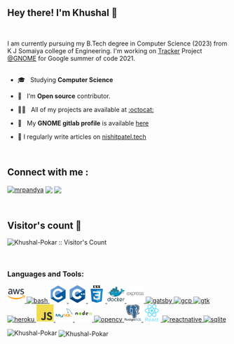 <h2> Hey there! I'm Khushal 👋</h2>


<br>

I am currently pursuing my B.Tech degree in Computer Science (2023) from K J Somaiya college of Engineering. I'm working on [Tracker](https://gnome.pages.gitlab.gnome.org/tracker/overview/) Project [@GNOME](https://gitlab.gnome.org/GNOME) for Google summer of code 2021.
<br><br>

- 🎓 &nbsp; Studying **Computer Science**

- 🌱 &nbsp; I’m **Open source** contributor.

- 👨‍💻 &nbsp; All of my projects are available at <a href="https://github.com/nis130">:octocat:</a>

- :footprints: &nbsp; My **GNOME gitlab profile** is available [here](https://gitlab.gnome.org/nis130)

-  📝 I regularly write articles on [nishitpatel.tech](https://www.nishitpatel.tech/blog)




<br>
<h2>Connect with me :</h2>
<p>
<a href="https://twitter.com/nishit130" target="blank"><img align="center" src="https://img.icons8.com/plasticine/100/000000/twitter.png" alt="mrpandya" width="60" /></a>
<a href="https://linkedin.com/in/Khushal-Pokar" target="blank"><img align="center" src="https://img.icons8.com/plasticine/100/000000/linkedin.png" width="60"/></a>
<a href="mailto:khushalpokar9@gmail.com" target="blank" rel="noopener noreferrer"><img align="center" src="https://img.icons8.com/plasticine/100/000000/gmail.png"  width="60" /></a>
</p>
<br>

<h2> Visitor's count 👀</h2>

<p><img src="https://profile-counter.glitch.me/{Khushal-Pokar}/count.svg" alt="Khushal-Pokar :: Visitor's Count" /></p>

<br>



<h3 align="left">Languages and Tools:</h3>
<p align="left"> <a href="https://aws.amazon.com" target="_blank"> <img src="https://raw.githubusercontent.com/devicons/devicon/master/icons/amazonwebservices/amazonwebservices-original-wordmark.svg" alt="aws" width="40" height="40"/> </a> <a href="https://www.gnu.org/software/bash/" target="_blank"> <img src="https://www.vectorlogo.zone/logos/gnu_bash/gnu_bash-icon.svg" alt="bash" width="40" height="40"/> </a> <a href="https://www.cprogramming.com/" target="_blank"> <img src="https://raw.githubusercontent.com/devicons/devicon/master/icons/c/c-original.svg" alt="c" width="40" height="40"/> </a> <a href="https://www.w3schools.com/cpp/" target="_blank"> <img src="https://raw.githubusercontent.com/devicons/devicon/master/icons/cplusplus/cplusplus-original.svg" alt="cplusplus" width="40" height="40"/> </a> <a href="https://www.w3schools.com/css/" target="_blank"> <img src="https://raw.githubusercontent.com/devicons/devicon/master/icons/css3/css3-original-wordmark.svg" alt="css3" width="40" height="40"/> </a> <a href="https://www.docker.com/" target="_blank"> <img src="https://raw.githubusercontent.com/devicons/devicon/master/icons/docker/docker-original-wordmark.svg" alt="docker" width="40" height="40"/> </a> <a href="https://expressjs.com" target="_blank"> <img src="https://raw.githubusercontent.com/devicons/devicon/master/icons/express/express-original-wordmark.svg" alt="express" width="40" height="40"/> </a> <a href="https://www.gatsbyjs.com/" target="_blank"> <img src="https://www.vectorlogo.zone/logos/gatsbyjs/gatsbyjs-icon.svg" alt="gatsby" width="40" height="40"/> </a> <a href="https://cloud.google.com" target="_blank"> <img src="https://www.vectorlogo.zone/logos/google_cloud/google_cloud-icon.svg" alt="gcp" width="40" height="40"/> </a> <a href="https://www.gtk.org/" target="_blank"> <img src="https://upload.wikimedia.org/wikipedia/commons/7/71/GTK_logo.svg" alt="gtk" width="40" height="40"/> </a> <a href="https://heroku.com" target="_blank"> <img src="https://www.vectorlogo.zone/logos/heroku/heroku-icon.svg" alt="heroku" width="40" height="40"/> </a> <a href="https://developer.mozilla.org/en-US/docs/Web/JavaScript" target="_blank"> <img src="https://raw.githubusercontent.com/devicons/devicon/master/icons/javascript/javascript-original.svg" alt="javascript" width="40" height="40"/> </a> <a href="https://www.mysql.com/" target="_blank"> <img src="https://raw.githubusercontent.com/devicons/devicon/master/icons/mysql/mysql-original-wordmark.svg" alt="mysql" width="40" height="40"/> </a> <a href="https://nodejs.org" target="_blank"> <img src="https://raw.githubusercontent.com/devicons/devicon/master/icons/nodejs/nodejs-original-wordmark.svg" alt="nodejs" width="40" height="40"/> </a> <a href="https://opencv.org/" target="_blank"> <img src="https://www.vectorlogo.zone/logos/opencv/opencv-icon.svg" alt="opencv" width="40" height="40"/> </a> <a href="https://www.postgresql.org" target="_blank"> <img src="https://raw.githubusercontent.com/devicons/devicon/master/icons/postgresql/postgresql-original-wordmark.svg" alt="postgresql" width="40" height="40"/> </a> <a href="https://reactjs.org/" target="_blank"> <img src="https://raw.githubusercontent.com/devicons/devicon/master/icons/react/react-original-wordmark.svg" alt="react" width="40" height="40"/> </a> <a href="https://reactnative.dev/" target="_blank"> <img src="https://reactnative.dev/img/header_logo.svg" alt="reactnative" width="40" height="40"/> </a> <a href="https://www.sqlite.org/" target="_blank"> <img src="https://www.vectorlogo.zone/logos/sqlite/sqlite-icon.svg" alt="sqlite" width="40" height="40"/> </a> </p>

<p><img align="left" src="https://github-readme-stats.vercel.app/api/top-langs?username=Khushal-Pokar&theme=merko&show_icons=true&locale=en&layout=compact" alt="Khushal-Pokar" /></p>


<p>&nbsp;<img align="center" src="https://github-readme-stats.vercel.app/api?username=Khushal-Pokar&theme=merko&show_icons=true&locale=en&count_private=true" alt="Khushal-Pokar" /></p>
